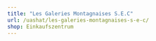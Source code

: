 ```yaml
---
title: "Les Galeries Montagnaises S.E.C"
url: /uashat/les-galeries-montagnaises-s-e-c/
shop: Einkaufszentrum
---
```


